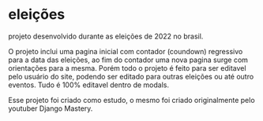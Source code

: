 # eleições
projeto desenvolvido durante as eleições de 2022 no brasil.

O projeto inclui uma pagina inicial com contador (coundown) regressivo para a data das eleições, ao fim do contador uma nova pagina surge com orientações para a mesma. Porém todo o projeto é feito para ser editavel pelo usuário do site, podendo ser editado para outras eleições ou até outro eventos. Tudo é 100% editavel dentro de modals.

Esse projeto foi criado como estudo, o mesmo foi criado originalmente pelo youtuber Django Mastery.
